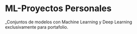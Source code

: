 # ML-Proyectos Personales
_Conjuntos de modelos con Machine Learning y Deep Learning exclusivamente para portafolio.

